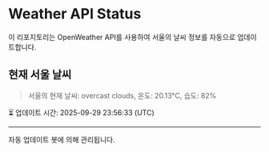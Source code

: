 
# Weather API Status

이 리포지토리는 OpenWeather API를 사용하여 서울의 날씨 정보를 자동으로 업데이트합니다.

## 현재 서울 날씨
> 서울의 현재 날씨: overcast clouds, 온도: 20.13°C, 습도: 82%

⏳ 업데이트 시간: 2025-09-29 23:56:33 (UTC)

---
자동 업데이트 봇에 의해 관리됩니다.
